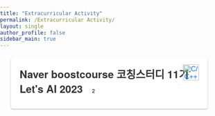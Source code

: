 ```yaml
---
title: "Extracurricular Activity"
permalink: /Extracurricular Activity/
layout: single
author_profile: false
sidebar_main: true
---
```



<html lang="ko">
<head>
  <meta charset="UTF-8">
  <meta name="viewport" content="width=device-width, initial-scale=1.0">
  <link rel="stylesheet" href="https://cdnjs.cloudflare.com/ajax/libs/font-awesome/6.1.0/css/all.min.css">
  <style>
    * {
      box-sizing: border-box;
    }
    body {
      font-family: 'San Francisco', 'Helvetica Neue', Helvetica, Arial, sans-serif;
      margin: 0;
      padding: 0;
    }
    .list__item {
      position: relative;
      background-color: #fff;
      border: none;
      border-radius: 5px;
      padding: 20px;
      margin: 20px auto;
      width: 90%;
      max-width: 800px;
      box-shadow: 0 1px 3px rgba(0, 0, 0, 0.12), 0 1px 2px rgba(0, 0, 0, 0.24);
      transition: all 0.3s cubic-bezier(0.25, 0.8, 0.25, 1);
    }
    .list__item:hover {
      box-shadow: 0 14px 28px rgba(0, 0, 0, 0.25), 0 10px 10px rgba(0, 0, 0, 0.22);
    }
    .list__item h2 {
      font-size: 24px;
      margin-bottom: 10px;
      margin-top: 0px;
      color: #333;
      display: inline-block;
    }
    .posts-count {
      display: inline-block;
      /* border: 1px solid #515151; */
      color: #515151;
      font-size: 12px;
      padding: 2px 5px;
      margin-left: 3px;
    }
    .toggle {
      position: absolute;
      top: 20px;
      right: 20px;
      background: none;
      border: none;
      padding: 0;
      margin: 0;
      cursor: pointer;
      font-size: 16px;
      color: #007bff;
      display: inline-block;
    }
    .archive__container {
      max-height: 0;
      overflow: hidden;
      transition: max-height 0.3s ease-out;
      /* 변경: 추가된 코드 */
      overflow: auto;
    }
    .list__item.open .archive__container {
      max-height: 500px;
      transition: max-height 0.5s ease-in;
    }
    .archive__item {
      padding: 0;
      margin-bottom: 5px; /* 간격 수정 */
      clear: both;
      opacity: 0;
      max-height: 0;
      overflow: hidden;
      transition: opacity 0.3s ease-out, max-height 0.3s ease-out;
    }
    .archive__item-title {
      font-size: 20px;
      font-weight: 600;
      margin-bottom: 0; /* 수정: 마진 제거 */
      padding: 0; /* 수정: 패딩 제거 */
      color: #333;
    }
    .archive__item-title a {
      display: inline; /* 수정: 인라인으로 변경 */
      color: #007aff;
      text-decoration: none;
      padding: 0; /* 패딩 수정 */
      margin: 0; /* 마진 수정 */
    }
    .archive__item-title a:hover {
      text-decoration: underline;
    }
    .page__meta-date {
      font-size: 14px;
    }
    .page__meta-date {
      font-size: 14px;
      color: #777;
    }
    .subcategory {
      font-size: 20px;
      font-weight: 600;
      margin-bottom: 5px;
      padding: 10px 0;
      color: #333;
      cursor: pointer;
    }
    .subcategory:hover {
      text-decoration: underline;
    }
    .archive__item-wrapper {
      padding: 10px 0;
    }
    .subcategory-text {
      font-size: 12px;
      color: #e6c129;
      margin-left: 3px;
    }
  </style>
</head>

<body>





<div class="list__item">
  <h2>Naver boostcourse 코칭스터디 11기 Let's AI 2023 <span class="posts-count">📂 2</span></h2>
  <button class="toggle"><img src="../images/ImgFile/unlock.png" style="height: 37px; width: auto; margin-top: -4px;" alt="C/C++/C# 이미지"></button>
  <div class="archive__container">
    <div class="archive__item-wrapper">
      <article class="archive__item" itemscope="" itemtype="https://schema.org/CreativeWork" data-category="subcategory1">
        <h3 class="archive__item-title no_toc" itemprop="headline">
          <a href="http://www.boostcourse.org/certificate/A20230710-427769?langCode=ko">
            <img src="../images/ImgFile/cer.png" style="height: 37px; width: auto; margin-top: -4px; pointer-events: none;" alt="C/C++/C# 이미지">
            <span style="color: black;">CERTIFICATE OF COMPLETION</span>
          </a>
        </h3>
        <br/>
        <h3 class="archive__item-title no_toc" itemprop="headline">
          <a href="/Naver-boostcourse-코칭스터디-11기-Let's-AI-2023-1주차-~-4주차/">Naver boostcourse 코칭스터디 11기 Let’s AI 2023 1주차 ~ 4주차</a>
        </h3>
        <p class="page__meta">
          <span class="page__meta-date">
            <i class="far fa-calendar-alt" aria-hidden="true"></i>
            <time datetime="2023-03-15T00:00:00+09:00">2023-07-05</time>
          </span>
        </p>
      </article>
    </div>
  </div>
</div>







<script>
  const listItems = document.querySelectorAll('.list__item');
  listItems.forEach(function(listItem) {
    const toggleButton = listItem.querySelector('.toggle');
    toggleButton.addEventListener('click', function() {
      listItem.classList.toggle('open');
    });
  });

  // 세부 카테고리 관련 코드 제거
  const archiveItems = document.querySelectorAll('.archive__item');
  archiveItems.forEach(function(archiveItem) {
    archiveItem.style.transition = 'opacity 0.5s ease-out, max-height 0.5s ease-out';
    archiveItem.style.maxHeight = '0';
    archiveItem.style.opacity = '0';
  });

  const toggleButtons = document.querySelectorAll('.toggle');
  toggleButtons.forEach(function(toggleButton) {
    toggleButton.addEventListener('click', function() {
      const archiveContainer = toggleButton.parentElement.querySelector('.archive__container');
      const archiveItems = archiveContainer.querySelectorAll('.archive__item');
      
      archiveItems.forEach(function(archiveItem) {
        if (archiveItem.style.maxHeight === '0px' || archiveItem.style.maxHeight === '') {
          archiveItem.style.transition = 'opacity 0.5s ease-in, max-height 0.5s ease-in';
          archiveItem.style.maxHeight = '500px';
          archiveItem.style.opacity = '1';
        } else {
          archiveItem.style.transition = 'opacity 0.5s ease-out, max-height 0.5s ease-out';
          archiveItem.style.maxHeight = '0';
          archiveItem.style.opacity = '0';
        }
      });
    });
  });
</script>
</body>
</html>